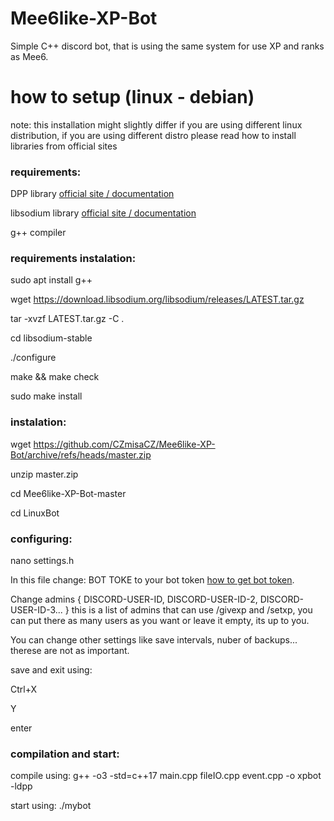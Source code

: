 # Mee6like-XP-Bot
Simple C++ discord bot, that is using the same system for use XP and ranks as Mee6.

# how to setup (linux - debian)

note: this installation might slightly differ if you are using different linux distribution, if you are using different distro please read how to install libraries from official sites

### requirements:

DPP library [official site / documentation](https://dpp.dev/install-linux-deb.html)

libsodium library [official site / documentation](https://doc.libsodium.org/)

g++ compiler

### requirements instalation:

sudo apt install g++

wget https://download.libsodium.org/libsodium/releases/LATEST.tar.gz

tar -xvzf LATEST.tar.gz -C .

cd libsodium-stable

./configure

make && make check

sudo make install

### instalation:

wget https://github.com/CZmisaCZ/Mee6like-XP-Bot/archive/refs/heads/master.zip

unzip master.zip

cd Mee6like-XP-Bot-master

cd LinuxBot

### configuring:

nano settings.h

In this file change: BOT TOKE to your bot token [how to get bot token](https://youtu.be/aI4OmIbkJH8).

Change admins { DISCORD-USER-ID, DISCORD-USER-ID-2, DISCORD-USER-ID-3... } this is a list of admins that can use /givexp and /setxp, you can put there as many users as you want or leave it empty, its up to you.

You can change other settings like save intervals, nuber of backups... therese are not as important.

save and exit using: 

Ctrl+X

Y

enter

### compilation and start:

compile using: g++ -o3 -std=c++17 main.cpp fileIO.cpp event.cpp -o xpbot -ldpp

start using: ./mybot
